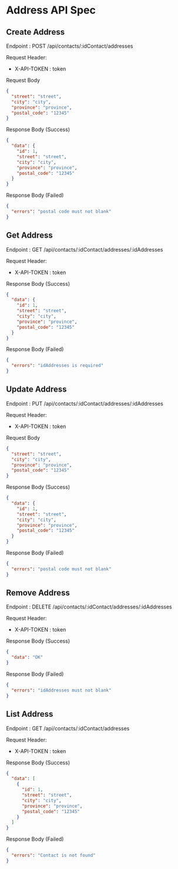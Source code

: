 # Address API Spec

## Create Address

Endpoint : POST /api/contacts/:idContact/addresses

Request Header:

- X-API-TOKEN : token

Request Body

```json
{
  "street": "street",
  "city": "city",
  "province": "province",
  "postal_code": "12345"
}
```

Response Body (Success)

```json
{
  "data": {
    "id": 1,
    "street": "street",
    "city": "city",
    "province": "province",
    "postal_code": "12345"
  }
}
```

Response Body (Failed)

```json
{
  "errors": "postal code must not blank"
}
```

## Get Address

Endpoint : GET /api/contacts/:idContact/addresses/:idAddresses

Request Header:

- X-API-TOKEN : token

Response Body (Success)

```json
{
  "data": {
    "id": 1,
    "street": "street",
    "city": "city",
    "province": "province",
    "postal_code": "12345"
  }
}
```

Response Body (Failed)

```json
{
  "errors": "idAddresses is required"
}
```

## Update Address

Endpoint : PUT /api/contacts/:idContact/addresses/:idAddresses

Request Header:

- X-API-TOKEN : token

Request Body

```json
{
  "street": "street",
  "city": "city",
  "province": "province",
  "postal_code": "12345"
}
```

Response Body (Success)

```json
{
  "data": {
    "id": 1,
    "street": "street",
    "city": "city",
    "province": "province",
    "postal_code": "12345"
  }
}
```

Response Body (Failed)

```json
{
  "errors": "postal code must not blank"
}
```

## Remove Address

Endpoint : DELETE /api/contacts/:idContact/addresses/:idAddresses

Request Header:

- X-API-TOKEN : token

Response Body (Success)

```json
{
  "data": "OK"
}
```

Response Body (Failed)

```json
{
  "errors": "idAddresses must not blank"
}
```

## List Address

Endpoint : GET /api/contacts/:idContact/addresses

Request Header:

- X-API-TOKEN : token

Response Body (Success)

```json
{
  "data": [
    {
      "id": 1,
      "street": "street",
      "city": "city",
      "province": "province",
      "postal_code": "12345"
    }
  ]
}
```

Response Body (Failed)

```json
{
  "errors": "Contact is not found"
}
```
